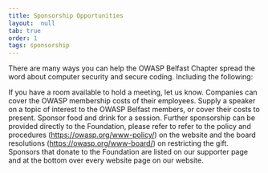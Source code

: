 ```yaml
---
title: Sponsorship Opportunities
layout:  null
tab: true
order: 1
tags: sponsorship
---
```


There are many ways you can help the OWASP Belfast Chapter spread the word about computer security and secure coding. Including the following:

If you have a room available to hold a meeting, let us know.
Companies can cover the OWASP membership costs of their employees.
Supply a speaker on a topic of interest to the OWASP Belfast members, or cover their costs to present.
Sponsor food and drink for a session.
Further sponsorship can be provided directly to the Foundation, please refer to refer to the policy and procedures (https://owasp.org/www-policy/) on the website and the board resolutions (https://owasp.org/www-board/) on restricting the gift.
Sponsors that donate to the Foundation are listed on our supporter page and at the bottom over every website page on our website.
